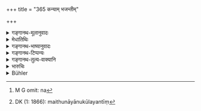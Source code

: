+++
title = "365 कन्याम् भजन्तीम्"

+++

<details><summary>गङ्गानथ-मूलानुवादः</summary>

If a maiden approaches a superior person, she shall not be made to pay anything; if however she courts an inferior person, she shall be kept confined in the house.—(365)
</details>

<details><summary>मेधातिथिः</summary>

जातिधनशीलविद्यानाम् अन्यतमेनापि पितृकुलाद् **उत्कृष्टं भजन्तीं** प्रवर्तितमैथुनां **न**[^२५४] **किंचिद्** दण्डयेत् । कन्यायाः स्वातन्त्र्याभावात् तद्रक्षाधिकृतानां पित्रादीनां दण्डे प्राप्ते प्रतिषेधः । **जघन्यं** जात्यादिभिर् हीनं **सेवमानां** मैथुनायोत्कलयन्तीं[^२५५] **संयतां** निवृत्तक्रीडाविहारा कञ्चुकिभिर् अधिष्ठितां पितृगृह एव **वासयेद्** यावन् निवृत्ताभिलाषा संजाता । अथ हीनजातीये निर्वृत्तप्रीतिविशेषा तदा आ अन्त्योच्छ्वासात् संयतैव तिष्ठेत् ॥ ८.३६५ ॥


[^२५५]:
     DK (1: 1866): maithunāyānukūlayantīṃ


[^२५४]:
     M G omit: na
</details>

<details><summary>गङ्गानथ-भाष्यानुवादः</summary>

If a maiden ‘*approaches*’—has sexual intercourse with—‘a *superior person*’—one whose caste, wealth, character, learning is superior to that of her father’s family,—she shall not be fined anything.

In as much as the girl is never her own mistress, the punishment would fall upon her guardians, father and others; and it is the punishment that is precluded here.

‘*Inferior*—in caste or other things.

‘*Courts*,’—tries to have intercourse with.

‘*Confined*,’—not being allowed to take part in any amusements, and guarded by attendants.

She shall be made to live in her father’s house, till she gets rid of her love-longings. If however she continues to have her love centred in the inferior persons, then she should be kept confined till her last breath.—(365).
</details>

<details><summary>गङ्गानथ-टिप्पन्यः</summary>

‘*Samyatām*’—‘Kept away from amusements and guarded by chamberlains’ \[not ‘relatives’ as stated by Buhler\] (Medhātithi);—‘bound’ (Nārāyaṇa). Kullūka is misrepresented by Buhler: he says nothing about ‘fettering’; he only says that she is to be kept in the house ‘with care’.

This verse is quoted in *Vivādaratnākara* (p. 404), which explains ‘*Sāvamānām*’ as ‘winning him over to herself for the purposes of sexual intercourse’,—and ‘*samyatām*’ as ‘imprisoned.’
</details>

<details><summary>गङ्गानथ-तुल्य-वाक्यानि</summary>

**(verses 8.364-368)  
**

See Comparative notes for [Verse 8.364].
</details>

<details><summary>भारुचिः</summary>

ऋज्वर्थः ॥ ८.३६४ ॥
</details>

<details><summary>Bühler</summary>

365	From a maiden who makes advances to a (man of) high (caste), he shall not take any fine; but her, who courts a (man of) low (caste), let him force to live confined in her house.
</details>
